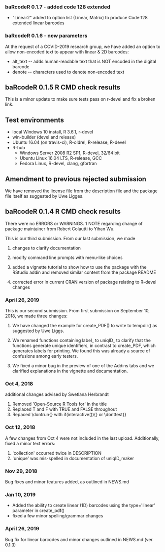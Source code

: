 ### baRcodeR 0.1.7 - added code 128 extended

* "Linear2" added to option list (Linear, Matrix) to produce Code 128 extended linear barcodes

### baRcodeR 0.1.6 - new parameters

At the request of a COVID-2019 research group, we have added an option to allow non-encoded text to appear with linear & 2D barcodes:

* alt_text -- adds human-readable text that is NOT encoded in the digital barcode
* denote -- characters used to denote non-encoded text

## baRcodeR 0.1.5 R CMD check results

This is a minor update to make sure tests pass on r-devel and fix a broken link. 


## Test environments

* local Windows 10 install, R 3.6.1, r-devel
* win-builder (devel and release)
* Ubuntu 16.04 (on travis-ci), R-oldrel, R-release, R-devel
* R-hub 
  * Windows Server 2008 R2 SP1, R-devel, 32/64 bit
  * Ubuntu Linux 16.04 LTS, R-release, GCC
  * Fedora Linux, R-devel, clang, gfortran


## Amendment to previous rejected submission

We have removed the license file from the description file and the package file itself as suggested by Uwe Ligges.


  
## baRcodeR 0.1.4 R CMD check results

There were no ERRORS or WARNINGS. 1 NOTE regarding change of package maintainer from Robert Colautti to Yihan Wu. 

This is our third submission. From our last submission, we made

1. changes to clarify documentation 

2. modify command line prompts with menu-like choices

3. added a vignette tutorial to show how to use the package with the RStudio addin and removed similar content from the package README

4. corrected error in current CRAN version of package relating to R-devel changes

### April 26, 2019

This is our second submission. From first submission on September 10, 2018, we made three changes:

1. We have changed the example for create_PDF() to write to tempdir() as suggested by Uwe Liggs.

2. We renamed functions containing label_ to uniqID_ to clarify that the functions generate unique identifiers, in contrast to create_PDF, which generates labels for printing. We found this was already a source of confusions among early testers.

3. We fixed a minor bug in the preview of one of the Addins tabs and we clarified explanations in the vignette and documentation.

### Oct 4, 2018 

additional changes advised by Swetlana Herbrandt

1. Removed 'Open-Source R Tools for' in the title
2. Replaced T and F with TRUE and FALSE throughout
3. Repaced \dontrun{} with if(interactive()){} or \donttest{}

### Oct 12, 2018

A few changes from Oct 4 were not included in the last upload.
Additionally, fixed a minor text errors:
1. 'collection' occurred twice in DESCRIPTION
2. 'unique' was mis-spelled in documentation of uniqID_maker

### Nov 29, 2018

Bug fixes and minor features added, as outlined in NEWS.md

### Jan 10, 2019

- Added the ability to create linear (1D) barcodes using the type='linear' parameter in create_pdf()
- fixed a few minor spelling/grammar changes

### April 26, 2019

Bug fix for linear barcodes and minor changes outlined in NEWS.md (ver. 0.1.3)

